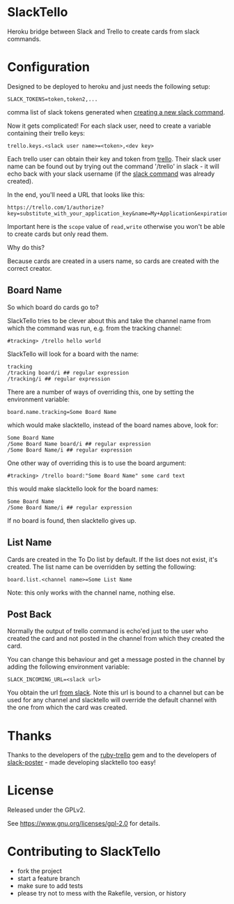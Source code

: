 SlackTello
===

Heroku bridge between Slack and Trello to create cards from slack commands.

Configuration
===

Designed to be deployed to heroku and just needs the following setup:

    SLACK_TOKENS=token,token2,...

comma list of slack tokens generated when [creating a new slack command](https://slack.zendesk.com/hc/en-us/articles/201259356-Using-slash-commands).

Now it gets complicated! For each slack user, need to create a variable
containing their trello keys:

    trello.keys.<slack user name>=<token>,<dev key>

Each trello user can obtain their key and token from [trello](http://www.trello.org/help.html). Their slack user name can be found out by trying out the
command '/trello' in slack - it will echo back with your slack username (if
the [slack command](https://slack.zendesk.com/hc/en-us/articles/201259356-Using-slash-commands) was already created).

In the end, you'll need a URL that looks like this:

    https://trello.com/1/authorize?key=substitute_with_your_application_key&name=My+Application&expiration=never&response_type=token&scope=read,write

Important here is the ```scope``` value of ```read,write``` otherwise you
won't be able to create cards but only read them.

Why do this?

Because cards are created in a users name, so cards are created with the
correct creator.

Board Name
---

So which board do cards go to?

SlackTello tries to be clever about this and take the channel name from
which the command was run, e.g. from the tracking channel:

    #tracking> /trello hello world

SlackTello will look for a board with the name:

    tracking
    /tracking board/i ## regular expression
    /tracking/i ## regular expression

There are a number of ways of overriding this, one by setting the
environment variable:

    board.name.tracking=Some Board Name

which would make slacktello, instead of the board names above, look for:

    Some Board Name
    /Some Board Name board/i ## regular expression
    /Some Board Name/i ## regular expression

One other way of overriding this is to use the board argument:

    #tracking> /trello board:"Some Board Name" some card text

this would make slacktello look for the board names:

    Some Board Name
    /Some Board Name/i ## regular expression

If no board is found, then slacktello gives up.

List Name
---

Cards are created in the To Do list by default. If the list does not exist,
it's created. The list name can be overridden by setting the following:

    board.list.<channel name>=Some List Name

Note: this only works with the channel name, nothing else.

Post Back
---

Normally the output of trello command is echo'ed just to the user who created
the card and not posted in the channel from which they created the card.

You can change this behaviour and get a message posted in the channel by
adding the following environment variable:

    SLACK_INCOMING_URL=<slack url>

You obtain the url [from slack](https://api.slack.com/incoming-webhooks). Note this url is bound to a channel
but can be used for any channel and slacktello will override the default
channel with the one from which the card was created.

Thanks
===

Thanks to the developers of the [ruby-trello](https://rubygems.org/gems/ruby-trello) gem and to the developers of [slack-poster](https://rubygems.org/gems/slack-poster) - made developing slacktello too easy!

License
===

Released under the GPLv2.

See https://www.gnu.org/licenses/gpl-2.0 for details.

Contributing to SlackTello
===

* fork the project
* start a feature branch
* make sure to add tests
* please try not to mess with the Rakefile, version, or history
